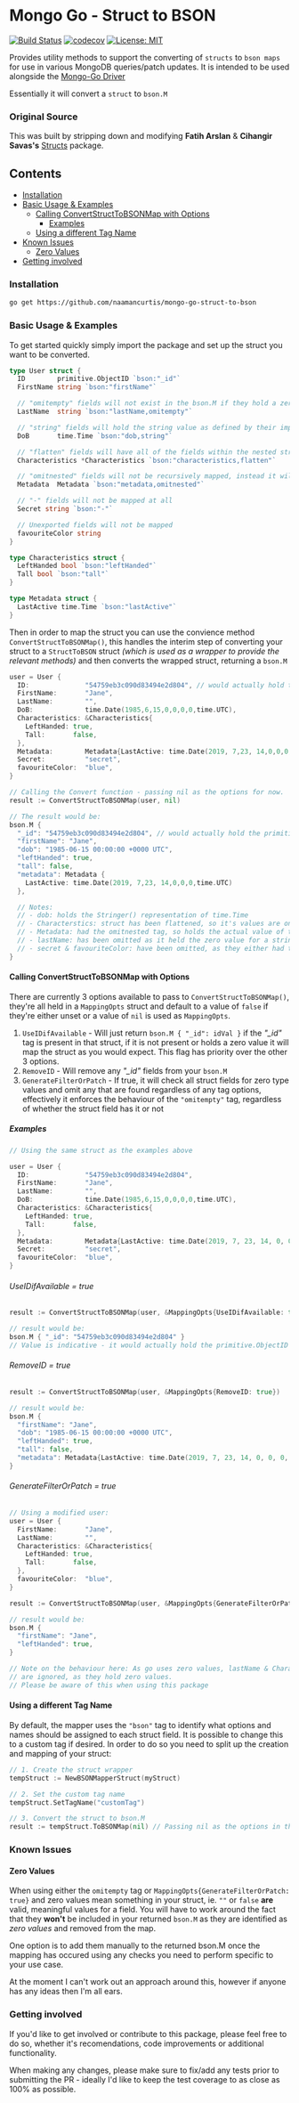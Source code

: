 <h1> Mongo Go - Struct to BSON </h1>

[![Build Status](https://travis-ci.com/naamancurtis/mongo-go-struct-to-bson.svg?branch=master)](https://travis-ci.com/naamancurtis/mongo-go-struct-to-bson) [![codecov](https://codecov.io/gh/naamancurtis/mongo-go-struct-to-bson/branch/master/graph/badge.svg)](https://codecov.io/gh/naamancurtis/mongo-go-struct-to-bson) [![License: MIT](https://img.shields.io/badge/License-MIT-yellow.svg)](https://opensource.org/licenses/MIT)

Provides utility methods to support the converting of `structs` to `bson maps` for use in various MongoDB queries/patch updates. It is intended to be used alongside the [Mongo-Go Driver](https://github.com/mongodb/mongo-go-driver)

Essentially it will convert a `struct` to `bson.M`

<h3> Original Source </h3>

This was built by stripping down and modifying **Fatih Arslan** & **Cihangir Savas's** [Structs](https://github.com/fatih/structs) package.

<h2> Contents </h2>

- [Installation](#installation)
- [Basic Usage & Examples](#basic-usage--examples)
  - [Calling ConvertStructToBSONMap with Options](#calling-convertstructtobsonmap-with-options)
    - [Examples](#examples)
  - [Using a different Tag Name](#using-a-different-tag-name)
- [Known Issues](#known-issues)
  - [Zero Values](#zero-values)
- [Getting involved](#getting-involved)

### Installation

```sh
go get https://github.com/naamancurtis/mongo-go-struct-to-bson
```

### Basic Usage & Examples

To get started quickly simply import the package and set up the struct you want to be converted.

```go
type User struct {
  ID        primitive.ObjectID `bson:"_id"`
  FirstName string `bson:"firstName"`

  // "omitempty" fields will not exist in the bson.M if they hold a zero value
  LastName  string `bson:"lastName,omitempty"`

  // "string" fields will hold the string value as defined by their implementation of the Stringer() interface
  DoB       time.Time `bson:"dob,string"`

  // "flatten" fields will have all of the fields within the nested struct moved up one level in the map to sit at the higher level
  Characteristics *Characteristics `bson:"characteristics,flatten"`

  // "omitnested" fields will not be recursively mapped, instead it will just hold the value
  Metadata  Metadata `bson:"metadata,omitnested"`

  // "-" fields will not be mapped at all
  Secret string `bson:"-"`

  // Unexported fields will not be mapped
  favouriteColor string
}

type Characteristics struct {
  LeftHanded bool `bson:"leftHanded"`
  Tall bool `bson:"tall"`
}

type Metadata struct {
  LastActive time.Time `bson:"lastActive"`
}
```

Then in order to map the struct you can use the convience method `ConvertStructToBSONMap()`, this handles the interim step of converting your struct to a `StructToBSON` struct _(which is used as a wrapper to provide the relevant methods)_ and then converts the wrapped struct, returning a `bson.M`

```go
user = User {
  ID:              "54759eb3c090d83494e2d804", // would actually hold the primitive.ObjectID value
  FirstName:       "Jane",
  LastName:        "",
  DoB:             time.Date(1985,6,15,0,0,0,0,time.UTC),
  Characteristics: &Characteristics{
    LeftHanded: true,
    Tall:       false,
  },
  Metadata:        Metadata{LastActive: time.Date(2019, 7,23, 14,0,0,0,time.UTC)},
  Secret:          "secret",
  favouriteColor:  "blue",
}

// Calling the Convert function - passing nil as the options for now.
result := ConvertStructToBSONMap(user, nil)

// The result would be:
bson.M {
  "_id": "54759eb3c090d83494e2d804", // would actually hold the primitive.ObjectID value
  "firstName": "Jane",
  "dob": "1985-06-15 00:00:00 +0000 UTC",
  "leftHanded": true,
  "tall": false,
  "metadata": Metadata {
    LastActive: time.Date(2019, 7,23, 14,0,0,0,time.UTC)
  },

  // Notes:
  // - dob: holds the Stringer() representation of time.Time
  // - Characterstics: struct has been flattened, so it's values are one level up
  // - Metadata: had the omitnested tag, so holds the actual value of the struct, not a bson.M
  // - lastName: has been omitted as it held the zero value for a string
  // - secret & favouriteColor: have been omitted, as they either had the "-" tag or were unexported
}
```

#### Calling ConvertStructToBSONMap with Options

There are currently 3 options available to pass to `ConvertStructToBSONMap()`, they're all held in a `MappingOpts` struct and default to a value of `false` if they're either unset or a value of `nil` is used as `MappingOpts`.

1. `UseIDifAvailable` - Will just return `bson.M { "_id": idVal }` if the _"\_id"_ tag is present in that struct, if it is not present or holds a zero value it will map the struct as you would expect. This flag has priority over the other 3 options.
2. `RemoveID` - Will remove any _"\_id"_ fields from your `bson.M`
3. `GenerateFilterOrPatch` - If true, it will check all struct fields for zero type values and omit any that are found regardless of any tag options, effectively it enforces the behaviour of the `"omitempty"` tag, regardless of whether the struct field has it or not

##### Examples

```go
// Using the same struct as the examples above

user = User {
  ID:              "54759eb3c090d83494e2d804",
  FirstName:       "Jane",
  LastName:        "",
  DoB:             time.Date(1985,6,15,0,0,0,0,time.UTC),
  Characteristics: &Characteristics{
    LeftHanded: true,
    Tall:       false,
  },
  Metadata:        Metadata{LastActive: time.Date(2019, 7, 23, 14, 0, 0, 0, time.UTC)},
  Secret:          "secret",
  favouriteColor:  "blue",
}
```

<h6>UseIDifAvailable = true</h6>

```go
result := ConvertStructToBSONMap(user, &MappingOpts{UseIDifAvailable: true})

// result would be:
bson.M { "_id": "54759eb3c090d83494e2d804" }
// Value is indicative - it would actually hold the primitive.ObjectID value
```

<h6>RemoveID = true</h6>

```go
result := ConvertStructToBSONMap(user, &MappingOpts{RemoveID: true})

// result would be:
bson.M {
  "firstName": "Jane",
  "dob": "1985-06-15 00:00:00 +0000 UTC",
  "leftHanded": true,
  "tall": false,
  "metadata": Metadata{LastActive: time.Date(2019, 7, 23, 14, 0, 0, 0, time.UTC)},
}
```

<h6>GenerateFilterOrPatch = true</h6>

```go
// Using a modified user:
user = User {
  FirstName:       "Jane",
  LastName:        "",
  Characteristics: &Characteristics{
    LeftHanded: true,
    Tall:       false,
  },
  favouriteColor:  "blue",
}

result := ConvertStructToBSONMap(user, &MappingOpts{GenerateFilterOrPatch: true})

// result would be:
bson.M {
  "firstName": "Jane",
  "leftHanded": true,
}

// Note on the behaviour here: As go uses zero values, lastName & Characteristics.Tall
// are ignored, as they hold zero values.
// Please be aware of this when using this package
```

#### Using a different Tag Name

By default, the mapper uses the `"bson"` tag to identify what options and names should be assigned to each struct field. It is possible to change this to a custom tag if desired. In order to do so you need to split up the creation and mapping of your struct:

```go
// 1. Create the struct wrapper
tempStruct := NewBSONMapperStruct(myStruct)

// 2. Set the custom tag name
tempStruct.SetTagName("customTag")

// 3. Convert the struct to bson.M
result := tempStruct.ToBSONMap(nil) // Passing nil as the options in this example
```

### Known Issues

#### Zero Values

When using either the `omitempty` tag or `MappingOpts{GenerateFilterOrPatch: true}` and zero values mean something in your struct, ie. `""` or `false` **are** valid, meaningful values for a field. You will have to work around the fact that they **won't** be included in your returned `bson.M` as they are identified as _zero values_ and removed from the map.

One option is to add them manually to the returned bson.M once the mapping has occured using any checks you need to perform specific to your use case.

At the moment I can't work out an approach around this, however if anyone has any ideas then I'm all ears.

### Getting involved

If you'd like to get involved or contribute to this package, please feel free to do so, whether it's recomendations, code improvements or additional functionality.

When making any changes, please make sure to fix/add any tests prior to submitting the PR - ideally I'd like to keep the test coverage to as close as 100% as possible.
